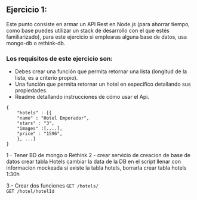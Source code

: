 ## Ejercicio 1: 

Este punto consiste en armar un API Rest en Node.js (para ahorrar tiempo, como base puedes utilizar un stack de desarrollo con el que estés familiarizado), para este ejercicio si emplearas alguna base de datos, usa mongo-db o rethink-db.

### Los requisitos de este ejercicio son: 
- Debes crear una función que permita retornar una lista (longitud de la lista, es a criterio propio). 
- Una función que permita retornar un hotel en específico detallando sus propiedades. 
- Readme detallando instrucciones de cómo usar el Api. 



```
{ 
    "hotels" : [{ 
    "name" : "Hotel Emperador", 
    "stars" : "3", 
    "images" :[....], 
    "price" : "1596", 
    }, ...] 
}
```

1 - Tener BD de mongo o Rethink
2 - crear servicio de creacion de base de datos
  crear tabla Hotels
  cambiar la data de la DB en el script
  llenar con informacion mockeada
  si existe la tabla hotels, borrarla
  crear tabla hotels 1:30h

3 - Crear dos funciones
    ``` GET /hotels/ ```  
    ``` GET /hotel/hotelId ```       


